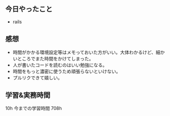 ## 今日やったこと

- rails

## 感想

- 時間がかかる環境設定等はメモっておいた方がいい。大体わかるけど、細かいところでまた時間をかけてしまった。
- 人が書いたコードを読むのはいい勉強になる。
- 時間をもっと濃密に使うため頑張らないといけない。
- プルリクできて嬉しい。

## 学習&実務時間

10h
今までの学習時間 708h
